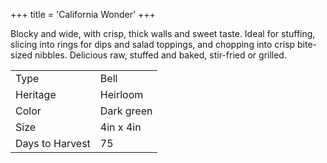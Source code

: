+++
title = 'California Wonder'
+++

Blocky and wide, with crisp, thick walls and sweet taste. Ideal for stuffing,
slicing into rings for dips and salad toppings, and chopping into crisp
bite-sized nibbles. Delicious raw, stuffed and baked, stir-fried or grilled.

|                  |             |
| ---------------- | ----------- |
| Type             | Bell        |
| Heritage         | Heirloom    |
| Color            | Dark green  |
| Size             | 4in x 4in   |
| Days to Harvest  | 75          |